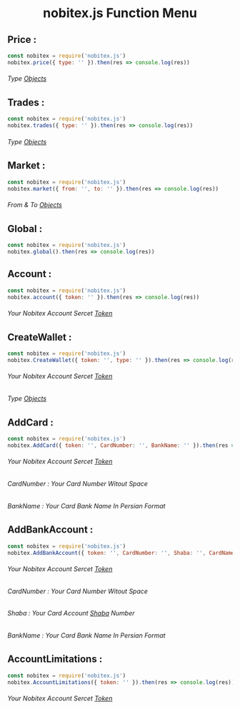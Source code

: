 <h1 align="center">nobitex.js Function Menu</h1>

<h2>Price :</h2>

```js
const nobitex = require('nobitex.js')
nobitex.price({ type: '' }).then(res => console.log(res))
```
<h6>Type <a href="https://github.com/hadiazt/nobitex.js/blob/main/Data/Objects.md#--price--trade-functions--">Objects</a></h6>
<h2>Trades :</h2>

```js
const nobitex = require('nobitex.js')
nobitex.trades({ type: '' }).then(res => console.log(res))
```
<h6>Type <a href="https://github.com/hadiazt/nobitex.js/blob/main/Data/Objects.md#--price--trade-functions--">Objects</a></h6>


<h2>Market :</h2>

```js
const nobitex = require('nobitex.js')
nobitex.market({ from: '', to: '' }).then(res => console.log(res))
```
<h6>From & To <a href="https://github.com/hadiazt/nobitex.js/blob/main/Data/Objects.md#--market-function--">Objects</a></h6>

<h2>Global : </h2>

```js
const nobitex = require('nobitex.js')
nobitex.global().then(res => console.log(res))
```
<h2>Account : </h2>

```js
const nobitex = require('nobitex.js')
nobitex.account({ token: '' }).then(res => console.log(res))
```
<h6>Your Nobitex Account Sercet <a href="https://nobitex.ir/app/settings/">Token</a></h6>

<h2>CreateWallet : </h2>

```js
const nobitex = require('nobitex.js')
nobitex.CreateWallet({ token: '', type: '' }).then(res => console.log(res))
```
<h6>Your Nobitex Account Sercet <a href="https://nobitex.ir/app/settings/">Token</a></h6>
<h6>Type <a href="https://github.com/hadiazt/nobitex.js/blob/main/Data/Objects.md#--createwallet-function--">Objects</a></h6>

<h2> AddCard : </h2>

```js
const nobitex = require('nobitex.js')
nobitex.AddCard({ token: '', CardNumber: '', BankName: '' }).then(res => console.log(res))
```
<h6>Your Nobitex Account Sercet <a href="https://nobitex.ir/app/settings/">Token</a></h6>
<h6>CardNumber : Your Card Number Witout Space </h6>
<h6>BankName : Your Card Bank Name In Persian Format </h6>

<h2> AddBankAccount : </h2>

```js
const nobitex = require('nobitex.js')
nobitex.AddBankAccount({ token: '', CardNumber: '', Shaba: '', CardName: '' }).then(res => console.log(res))
```
<h6>Your Nobitex Account Sercet <a href="https://nobitex.ir/app/settings/">Token</a></h6>
<h6>CardNumber : Your Card Number Witout Space </h6>
<h6>Shaba : Your Card Account <a href="https://www.ibena.ir/news/123905/%DA%A9%D8%AF-%D8%B4%D8%A8%D8%A7-%DA%86%DB%8C%D8%B3%D8%AA-%D9%88-%DA%86%D9%87-%DA%A9%D8%A7%D8%A8%D8%B1%D8%AF%DB%8C-%D8%AF%D8%A7%D8%B1%D8%AF">Shaba</a> Number </h6>
<h6>BankName : Your Card Bank Name In Persian Format </h6>

<h2> AccountLimitations : </h2>

```js
const nobitex = require('nobitex.js')
nobitex.AccountLimitations({ token: '' }).then(res => console.log(res))
```
<h6>Your Nobitex Account Sercet <a href="https://nobitex.ir/app/settings/">Token</a></h6>
